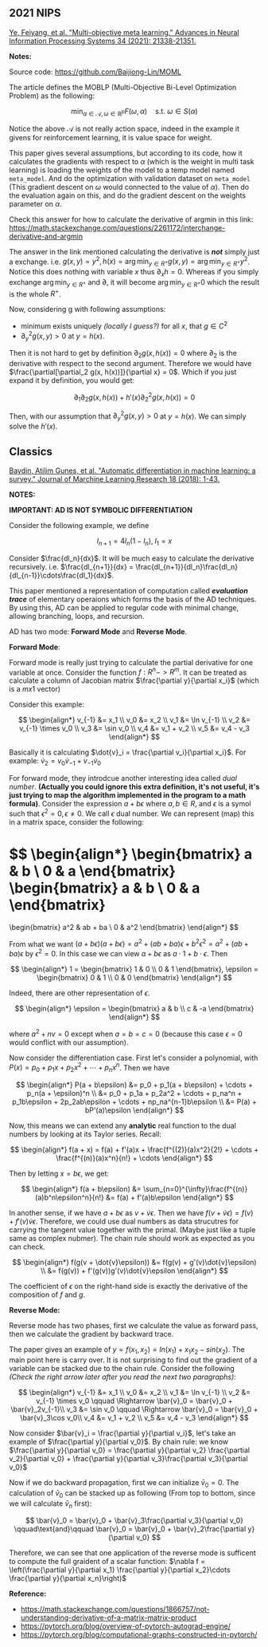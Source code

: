## 2021 NIPS
[Ye, Feiyang, et al. "Multi-objective meta learning." Advances in Neural Information Processing Systems 34 (2021): 21338-21351.](https://arxiv.org/abs/2102.07121)

**Notes:**

Source code: https://github.com/Baijiong-Lin/MOML

The article defines the MOBLP (Multi-Objective Bi-Level Optimization Problem) as the following:

$$
\min_{\alpha\in \mathcal{A}, \omega\in\mathbb{R}^p} F(\omega, \alpha) \quad \text{s.t. $\omega \in S(\alpha)$ }
$$

Notice the above $\mathcal{A}$ is not really action space, indeed in the example it givens for reinforcement learning, it is value space for weight.

This paper gives several assumptions, but according to its code, how it calculates the gradients with respect to $\alpha$ (which is the weight in multi task learning) is loading the weights of the model to a temp model named `meta_model`. And do the optimization with validation dataset on `meta_model` (This gradient descent on $\omega$ would connected to the value of $\alpha$). Then do the evaluation again on this, and do the gradient descent on the weights parameter on $\alpha$.

Check this answer for how to calculate the derivative of argmin in this link: https://math.stackexchange.com/questions/2261172/interchange-derivative-and-argmin

The answer in the link mentioned calculating the derivative is ***not*** simply just a exchange. i.e. $g(x, y) = y^2, h(x) = \arg\min_{y\in R^+} g(x, y) = \arg\min_{y\in R^+} y^2$. Notice this does nothing with variable $x$ thus $\partial_x h=0$. Whereas if you simply exchange $\arg\min_{y\in R^+}$ and $\partial$, it will become $\arg\min_{y\in R^+} 0$ which the result is the whole $R^+$. 

Now, considering g with following assumptions:
- minimum exists uniquely *(locally I guess?)* for all $x$, that $g\in C^2$
- $\partial_y^2g(x,y) > 0$ at $y = h(x)$.

Then it is not hard to get by definition $\partial_2 g(x, h(x)) = 0$ where $\partial_2$ is the derivative with respect to the second argument. Therefore we would have $\frac{\partial[\partial_2 g(x, h(x))]}{\partial x} = 0$. Which if you just expand it by definition, you would get:

$$
\partial_1 \partial_2 g(x, h(x)) + h'(x)\partial_2^2 g(x, h(x)) = 0
$$

Then, with our assumption that $\partial_y^2g(x,y) > 0$ at $y = h(x)$. We can simply solve the $h'(x)$.

## Classics
[Baydin, Atilim Gunes, et al. "Automatic differentiation in machine learning: a survey." Journal of Marchine Learning Research 18 (2018): 1-43.](https://arxiv.org/abs/1502.05767v4)

**NOTES:**

**IMPORTANT: AD IS NOT SYMBOLIC DIFFERENTIATION**

Consider the following example, we define

$$
l_{n+1} = 4l_n(1-l_n),\; l_1 = x
$$

Consider $\frac{dl_n}{dx}$. It will be much easy to calculate the derivative recursively. i.e. $\frac{dl_{n+1}}{dx} = \frac{dl_{n+1}}{dl_n}\frac{dl_n}{dl_{n-1}}\cdots\frac{dl_1}{dx}$.

This paper mentioned a representation of computation called ***evaluation trace*** of elementary operaions which forms the basis of the AD techniques. By using this, AD can be applied to regular code with minimal change, allowing branching, loops, and recursion.

AD has two mode: **Forward Mode** and **Reverse Mode**.

**Forward Mode**:

Forward mode is really just trying to calculate the partial derivative for one variable at once. Consider the function $f: R^n -> R^m$. It can be treated as calculate a column of Jacobian matrix $\frac{\partial y}{\partial x_i}$ (which is a $mx1$ vector)

Consider this example:

$$
\begin{align*}
v_{-1} &= x_1 \\
v_0 &= x_2 \\
v_1 &= \ln v_{-1} \\
v_2 &= v_{-1} \times v_0 \\
v_3 &= \sin v_0 \\
v_4 &= v_1 + v_2 \\
v_5 &= v_4 - v_3
\end{align*}
$$

Basically it is calculating $\dot{v}_i = \frac{\partial v_i}{\partial x_i}$. For example: $\dot{v}_2 = v_0\dot{v}_{-1} + v_{-1}\dot{v}_0$

For forward mode, they introdcue another interesting idea called *dual number*. **(Actually you could ignore this extra definition, it's not useful, it's just trying to map the algorithm implemented in the program to a math formula)**. Consider the expression $a + b\epsilon$ where $a, b\in R$, and $\epsilon$ is a symol such that $\epsilon^2 = 0, \epsilon\neq 0$. We call $\epsilon$ dual number. We can represent (map) this in a matrix space, consider the following:

$$
\begin{align*}
\begin{bmatrix}
a & b \\
0 & a
\end{bmatrix}
\begin{bmatrix}
a & b \\
0 & a
\end{bmatrix}
= 
\begin{bmatrix}
a^2 & ab + ba \\
0 & a^2
\end{bmatrix}
\end{align*}
$$

From what we want $(a + b\epsilon)(a + b\epsilon) = a^2 + (ab + ba)\epsilon + b^2\epsilon^2 = a^2 + (ab + ba)\epsilon$ by $\epsilon^2 = 0$. In this case we can view $a + b\epsilon$ as $a\cdot 1 + b\cdot \epsilon$. Then 

$$
\begin{align*}
1 = 
\begin{bmatrix}
1 & 0 \\
0 & 1
\end{bmatrix}, 
\epsilon = 
\begin{bmatrix}
0 & 1 \\
0 & 0   
\end{bmatrix}
\end{align*}
$$

Indeed, there are other representation of $\epsilon$.

$$
\begin{align*}
\epsilon = 
\begin{bmatrix}
    a & b \\
    c & -a
\end{bmatrix}
\end{align*}
$$

where $a^2 + nv = 0$ except when $a=b=c=0$ (because this case $\epsilon = 0$ would conflict with our assumption).

Now consider the differentiation case. First let's consider a polynomial, with $P(x) = p_0 + p_1x + p_2x^2 + \cdots + p_nx^n$. Then we have

$$
\begin{align*}
P(a + b\epsilon) 
&= p_0 + p_1(a + b\epsilon) + \cdots + p_n(a + \epsilon)^n \\
&= p_0 + p_1a + p_2a^2 + \cdots + p_na^n + p_1b\epsilon + 2p_2ab\epsilon + \cdots + np_na^{n-1}b\epsilon \\
&= P(a) + bP'(a)\epsilon
\end{align*}
$$

Now, this means we can extend any **analytic** real function to the dual numbers by looking at its Taylor series. Recall:

$$
\begin{align*}
f(a + x) = f(a) + f'(a)x + \frac{f^{(2)}(a)x^2}{2!} + \cdots + \frac{f^{(n)}(a)x^n}{n!} + \cdots
\end{align*}
$$

Then by letting $x = b\epsilon$, we get:

$$
\begin{align*}
f(a + b\epsilon) 
&= \sum_{n=0}^{\infty}\frac{f^{(n)}(a)b^n\epsilon^n}{n!}
&= f(a) + f'(a)b\epsilon
\end{align*}
$$

In another sense, if we have $a + b\epsilon$ as $v + \dot{v}\epsilon$. Then we have $f(v + \dot{v}\epsilon) = f(v) + f'(v)\dot{v}\epsilon$. Therefore, we could use dual numbers as data strucutres for carrying the tangent value together with the primal. (Maybe just like a tuple same as complex nubmer). The chain rule should work as expected as you can check.

$$
\begin{align*}
f(g(v + \dot{v}\epsilon))
&= f(g(v) + g'(v)\dot{v}\epsilon) \\
&= f(g(v)) + f'(g(v))g'(v)\dot{v}\epsilon
\end{align*}
$$

The coefficient of $\epsilon$ on the right-hand side is exactly the derivative of the composition of $f$ and $g$.

**Reverse Mode:**

Reverse mode has two phases, first we calculate the value as forward pass, then we calculate the gradient by backward trace. 

The paper gives an example of $y = f(x_1, x_2) = ln(x_1) + x_1x_2 - sin(x_2)$. The main point here is carry over. It is not surprising to find out the gradient of a variable can be stacked due to the chain rule. Consider the following *(Check the right arrow later after you read the next two paragraphs)*:

$$
\begin{align*}
v_{-1} &= x_1 \\
v_0 &= x_2 \\
v_1 &= \ln v_{-1} \\
v_2 &= v_{-1} \times v_0 \qquad \Rightarrow \bar{v}_0 = \bar{v}_0 + \bar{v}_2v_{-1}\\
v_3 &= \sin v_0 \qquad \Rightarrow \bar{v}_0 = \bar{v}_0 + \bar{v}_3\cos v_0\\
v_4 &= v_1 + v_2 \\
v_5 &= v_4 - v_3
\end{align*}
$$

Now consider $\bar{v}_i = \frac{\partial y}{\partial v_i}$, let's take an example of $\frac{\partial y}{\partial v_0}$. By chain rule: we know $\frac{\partial y}{\partial v_0} = \frac{\partial y}{\partial v_2} \frac{\partial v_2}{\partial v_0} + \frac{\partial y}{\partial v_3}\frac{\partial v_3}{\partial v_0}$

Now if we do backward propagation, first we can initialize $\bar{v}_0 = 0$. The calculation of $\bar{v}_0$ can be stacked up as following (From top to bottom, since we will calculate $\bar{v}_n$ first):

$$
\bar{v}_0 = \bar{v}_0 + \bar{v}_3\frac{\partial v_3}{\partial v_0} \qquad\text{and}\qquad \bar{v}_0 = \bar{v}_0 + \bar{v}_2\frac{\partial y}{\partial v_0}
$$

Therefore, we can see that one application of the reverse mode is sufficent to compute the full graident of a scalar function: $\nabla f = \left(\frac{\partial y}{\partial x_1} \frac{\partial y}{\partial x_2}\cdots \frac{\partial y}{\partial x_n}\right)$

**Reference:**
- https://math.stackexchange.com/questions/1866757/not-understanding-derivative-of-a-matrix-matrix-product
- https://pytorch.org/blog/overview-of-pytorch-autograd-engine/
- https://pytorch.org/blog/computational-graphs-constructed-in-pytorch/

